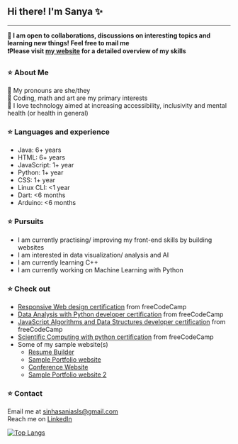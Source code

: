 <!-- ### Hi there 👋 -->

<!--
**Sanya1001/Sanya1001** is a ✨ _special_ ✨ repository because its `README.md` (this file) appears on your GitHub profile.

Here are some ideas to get you started:

- 🔭 I’m currently working on ...
- 🌱 I’m currently learning ...
- 👯 I’m looking to collaborate on ...
- 🤔 I’m looking for help with ...
- 💬 Ask me about ...
- 📫 How to reach me: ...
- 😄 Pronouns: ...
- ⚡ Fun fact: ...
-->
## Hi there! I'm Sanya ✨ 
<hr style="color: blue">

**🎀 I am open to collaborations, discussions on interesting topics and learning new things! Feel free to mail me**  
**❗️Please visit [my website](https://sanya1001.github.io/) for a detailed overview of my skills**

### ⭐️ About Me
📍 My pronouns are she/they   
📍 Coding, math and art are my primary interests                 
📍 I love technology aimed at increasing accessibility, inclusivity and mental health (or health in general)        

### ⭐️ Languages and experience
- Java: 6+ years
- HTML: 6+ years
- JavaScript: 1+ year
- Python: 1+ year
- CSS: 1+ year    
- Linux CLI: <1 year
- Dart: <6 months
- Arduino: <6 months

### ⭐️ Pursuits
- I am currently practising/ improving my front-end skills by building websites     
- I am interested in data visualization/ analysis and AI            
- I am currently learning C++      
- I am currently working on Machine Learning with Python      

### ⭐️ Check out
- [Responsive Web design certification](https://www.freecodecamp.org/certification/sanya1001/responsive-web-design) from freeCodeCamp
- [Data Analysis with Python developer certification](https://www.freecodecamp.org/certification/sanya1001/data-analysis-with-python-v7) from freeCodeCamp
- [JavaScript Algorithms and Data Structures developer certification](https://www.freecodecamp.org/certification/sanya1001/javascript-algorithms-and-data-structures) from freeCodeCamp
- [Scientific Computing with python certification](https://www.freecodecamp.org/certification/sanya1001/scientific-computing-with-python-v7) from freeCodeCamp
- Some of my sample website(s)
    - [Resume Builder](https://sanya1001.github.io/rbuild)
    - [Sample Portfolio website](https://sanya1001.github.io/portfolio)
    - [Conference Website](https://clear-workshop.github.io/)
    - [Sample Portfolio website 2](https://sanya1001.github.io/portfolio2/)

### ⭐️ Contact
Email me at sinhasaniasls@gmail.com      
Reach me on [LinkedIn](https://www.linkedin.com/in/sania-sinha-20aa07216/)

[![Top Langs](https://github-readme-stats.vercel.app/api/top-langs/?username=Sanya1001&layout=compact&langs_count=6)](https://github.com/anuraghazra/github-readme-stats)
